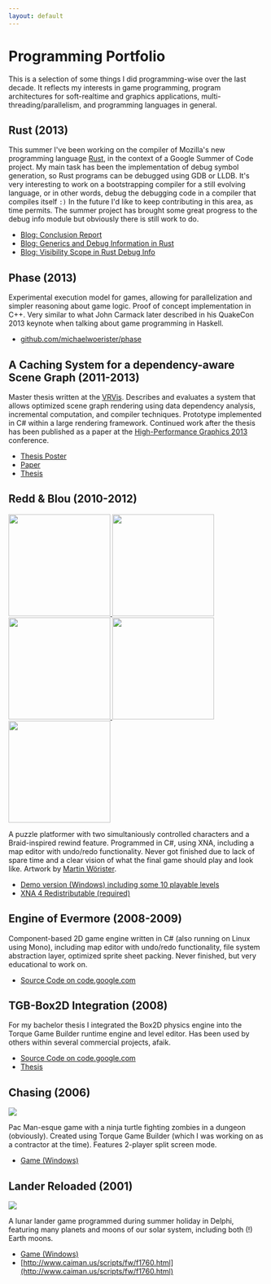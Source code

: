 ```yaml
---
layout: default
---
```


# Programming Portfolio
This is a selection of some things I did programming-wise over the last decade. It reflects my interests in game programming, program architectures for soft-realtime and graphics applications, multi-threading/parallelism, and programming languages in general.

## Rust (2013)
This summer I've been working on the compiler of Mozilla's new programming language [Rust](http://www.rust-lang.org), in the context of a Google Summer of Code project. My main task has been the implementation of debug symbol generation, so Rust programs can be debugged using GDB or LLDB. It's very interesting to work on a bootstrapping compiler for a still evolving language, or in other words, debug the debugging code in a compiler that compiles itself `:)` In the future I'd like to keep contributing in this area, as time permits. The summer project has brought some great progress to the debug info module but obviously there is still work to do.

* [Blog: Conclusion Report](http://michaelwoerister.github.io/2013/09/27/what-you-call-the-present.html)
* [Blog: Generics and Debug Information in Rust](http://michaelwoerister.github.io/2013/09/02/generics-and-debug-info.html)
* [Blog: Visibility Scope in Rust Debug Info](http://michaelwoerister.github.io/2013/08/03/visibility-scopes.html)

## Phase (2013)
Experimental execution model for games, allowing for parallelization and simpler reasoning about game logic. Proof of concept implementation in C++. Very similar to what John Carmack later described in his QuakeCon 2013 keynote when talking about game programming in Haskell.

* [github.com/michaelwoerister/phase](https://github.com/michaelwoerister/phase)

## A Caching System for a dependency-aware Scene Graph (2011-2013)
Master thesis written at the [VRVis](www.vrvis.at). Describes and evaluates a system that allows optimized scene graph rendering using data dependency analysis, incremental computation, and compiler techniques. Prototype implemented in C# within a large rendering framework. Continued work after the thesis has been published as a paper at the [High-Performance Graphics 2013](http://highperformancegraphics.org/) conference.

* [Thesis Poster](http://www.cg.tuwien.ac.at/research/publications/2012/Woerister_2012_ACS/Woerister_2012_ACS-Poster.pdf)
* [Paper](http://www.vrvis.at/publications/PB-VRVis-2013-018)
* [Thesis](http://www.cg.tuwien.ac.at/research/publications/2012/Woerister_2012_ACS/)


## Redd & Blou (2010-2012)
<a href="{{site.url}}/images/portfolio/rnb0.png">
  <img width="200px" src="{{site.url}}/images/portfolio/rnb0_thumb.jpg"></img>
</a>
<a href="{{site.url}}/images/portfolio/rnb1.png">
  <img width="200px" src="{{site.url}}/images/portfolio/rnb1_thumb.jpg"></img>
</a>
<a href="{{site.url}}/images/portfolio/rnb2.png">
  <img width="200px" src="{{site.url}}/images/portfolio/rnb2_thumb.jpg"></img>
</a>
<a href="{{site.url}}/images/portfolio/rnb3.png">
  <img width="200px" src="{{site.url}}/images/portfolio/rnb3_thumb.jpg"></img>
</a>
<a href="{{site.url}}/images/portfolio/rnb_editor.png">
  <img width="200px" src="{{site.url}}/images/portfolio/rnb_editor_thumb.jpg"></img>
</a>

A puzzle platformer with two simultaniously controlled characters and a Braid-inspired rewind feature. Programmed in C#, using XNA, including a map editor with undo/redo functionality. Never got finished due to lack of spare time and a clear vision of what the final game should play and look like. Artwork by [Martin Wörister](http://miascugh.multimediaart.at/).

* [Demo version (Windows) including some 10 playable levels](https://www.dropbox.com/s/g0p7z5dqsti21ru/ReddAndBlouDemo.zip)
* [XNA 4 Redistributable (required)](https://www.microsoft.com/en-us/download/details.aspx?id=20914)

## Engine of Evermore (2008-2009)
Component-based 2D game engine written in C# (also running on Linux using Mono), including map editor with undo/redo functionality, file system abstraction layer, optimized sprite sheet packing. Never finished, but very educational to work on.

* [Source Code on code.google.com](http://code.google.com/p/engineofevermore/)

## TGB-Box2D Integration (2008)
For my bachelor thesis I integrated the Box2D physics engine into the Torque Game Builder runtime engine and level editor. Has been used by others within several commercial projects, afaik.

* [Source Code on code.google.com](https://code.google.com/p/tgb-box2d-integration/)
* [Thesis](http://tgb-box2d-integration.googlecode.com/files/Integrating%20Box2D%20into%20TGB%201.0.pdf)


## Chasing (2006)
<img src="{{site.url}}/images/portfolio/chasing.png"></img>

Pac Man-esque game with a ninja turtle fighting zombies in a dungeon (obviously). Created using Torque Game Builder (which I was working on as a contractor at the time). Features 2-player split screen mode.

* [Game (Windows)](https://www.dropbox.com/s/sivl08tlffk5v6o/ChasingDemo.zip)

## Lander Reloaded (2001)
<img src="{{site.url}}/images/portfolio/lander.jpg"></img>

A lunar lander game programmed during summer holiday in Delphi, featuring many planets and moons of our solar system, including both (!) Earth moons.

* [Game (Windows)](https://www.dropbox.com/s/b4nk0l2ba1qpos6/LanderReloaded.zip)
* [http://www.caiman.us/scripts/fw/f1760.html](http://www.caiman.us/scripts/fw/f1760.html)
